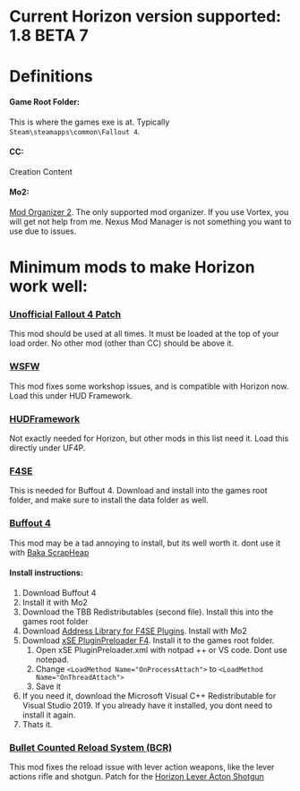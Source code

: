 # Current Horizon version supported: 1.8 BETA 7

# Definitions

#### Game Root Folder:
This is where the games exe is at. Typically `Steam\steamapps\common\Fallout 4`.
#### CC:
Creation Content
#### Mo2:
[Mod Organizer 2](https://www.nexusmods.com/skyrimspecialedition/mods/6194). The only supported mod organizer. If you use Vortex, you will get not help from me. Nexus Mod Manager is not something you want to use due to issues.

# Minimum mods to make Horizon work well:

### [Unofficial Fallout 4 Patch](https://www.nexusmods.com/fallout4/mods/4598)
This mod should be used at all times. It must be loaded at the top of your load order. No other mod (other than CC) should be above it.
### [WSFW](https://www.nexusmods.com/fallout4/mods/35004)
This mod fixes some workshop issues, and is compatible with Horizon now. Load this under HUD Framework.
### [HUDFramework](https://www.nexusmods.com/fallout4/mods/20309)
Not exactly needed for Horizon, but other mods in this list need it. Load this directly under UF4P.
### [F4SE](https://f4se.silverlock.org)
This is needed for Buffout 4. Download and install into the games root folder, and make sure to install the data folder as well.
### [Buffout 4](https://www.nexusmods.com/fallout4/mods/47359)
This mod may be a tad annoying to install, but its well worth it. dont use it with [Baka ScrapHeap](https://www.nexusmods.com/fallout4/mods/46340)
#### Install instructions:
1. Download Buffout 4
2. Install it with Mo2
3. Download the TBB Redistributables (second file). Install this into the games root folder
4. Download [Address Library for F4SE Plugins](https://www.nexusmods.com/fallout4/mods/47327). Install with Mo2
5. Download [xSE PluginPreloader F4](https://www.nexusmods.com/fallout4/mods/33946). Install it to the games root folder.
    1. Open xSE PluginPreloader.xml with notpad ++ or VS code. Dont use notepad.
    2. Change `<LoadMethod Name="OnProcessAttach">` to `<LoadMethod Name="OnThreadAttach">`
    3. Save it
6. If you need it, download the Microsoft Visual C++ Redistributable for Visual Studio 2019. If you already have it installed, you dont need to install it again.
7. Thats it.
### [Bullet Counted Reload System (BCR)](https://www.nexusmods.com/fallout4/mods/41178)
This mod fixes the reload issue with lever action weapons, like the lever actions rifle and shotgun.
Patch for the [Horizon Lever Acton Shotgun](https://www.nexusmods.com/fallout4/mods/45120)
